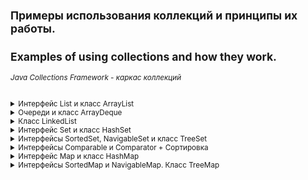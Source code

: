 <small>

## Примеры использования коллекций и принципы их работы.
## Examples of using collections and how they work.

###### *Java Collections Framework - каркас коллекций*

<details><summary>Интерфейс List и класс ArrayList</summary>

><details><summary>Интерфейс List</summary>
> 
>**Интерфейс List**
>
>Определяет, что это должен быть любой класс, реализующий данный интерфейс, который должен обеспечить конкретный набор методов, включая add, get, remove и еще около 20.
>
>Реализации ArrayList и LinkedList предоставляют эти методы, поэтому их можно использовать как взаимозаменяемые. Метод, написанный для работы с List, будет работать с ArrayList, LinkedList или любым другим объектом, который реализует List.
>
>Наиболее часто используемые методы интерфейса List:
>```  
> void add(int index, E obj): добавляет в список по индексу index объект obj
> boolean addAll(int index, Collection<? extends E> col): добавляет в список по индексу index все элементы коллекции col. Если в результате добавления список был изменен, то возвращается true, иначе возвращается false
> E get(int index): возвращает объект из списка по индексу index
> int indexOf(Object obj): возвращает индекс первого вхождения объекта obj в список. Если объект не найден, то возвращается -1
> int lastIndexOf(Object obj): возвращает индекс последнего вхождения объекта obj в список. Если объект не найден, то возвращается -1
> ListIterator<E> listIterator(): возвращает объект ListIterator для обхода элементов списка
> static <E> List<E> of(элементы): создает из набора элементов объект List
> E remove(int index): удаляет объект из списка по индексу index, возвращая при этом удаленный объект
> E set(int index, E obj): присваивает значение объекта obj элементу, который находится по индексу index
> void sort(Comparator<? super E> comp): сортирует список с помощью компаратора comp
> List<E> subList(int start, int end): получает набор элементов, которые находятся в списке между индексами start и end
>```
>
></details>
>
>**Класс ArrayList** 
>
>Класс *ArrayList* - представляет простой список, аналогичный массиву, за исключением, того что количество элементов в нем не фиксировано.  
>Конструкторы *ArrayList*:
>```
>ArrayList(): создает пустой список
>ArrayList(Collection <? extends E> col): создает список, в который добавляются все элементы коллекции col
>ArrayList(int capacity): создает список, который имеет начальную емкость capacity
>```
>Емкость в ArrayList представляет размер массива, который будет использоваться для хранения объектов. При добавлении элементов фактически происходит перераспределение памяти - создание нового массива и копирование в него элементов из старого массива. Изначальное задание емкости ArrayList позволяет снизить подобные перераспределения памяти, тем самым повышая производительность.
>
>[ArrayListDemo - Пример использования класса ArrayList и его методов](https://github.com/aykononov/JavaCollections/blob/master/src/InterfaceList/ArrayListDemo.java "Посмотреть пример Java")  
>
>Мы можем свободно добавлять в объект ArrayList дополнительные объекты, в отличие от массива, однако в реальности ArrayList использует для хранения объектов опять же массив. По умолчанию данный массив предназначен для 10 объектов. Если в процессе программы добавляется гораздо больше, то создается новый массив, который может вместить в себя все количество. *Подобные перераспределения памяти уменьшают производительность*. Поэтому если мы точно знаем, что у нас список не будет содержать больше определенного количества элементов, например, 25, то мы можем сразу же явным образом установить это количество, в конструкторе:  
>```java
>ArrayList<String> users = new ArrayList<String>(25);
>```
>
>**Задача**:  
>Нужно заполнить два списка четными числами, первый от 4 до 20 с отступлением в 4.  
>Второй от 2 до 20 с отступлением в 2.  
>В первом списке результат должен быть: 4, 8, 12, 16, 20.  
>Во втором : 2, 4, 6, 8, 10, 12, 14, 16, 18, 20.  
>Далее удалить из коллекций те цифры которые не повторяются.  
>Таким образом во втором списке останутся те элементы, которые присутствуют в первом списке.  
>Резульат должен быть: 4, 8, 12, 16, 20.
>  
>[ArrayListExample - Задача с применением ArrayList](https://github.com/aykononov/JavaCollections/blob/master/src/InterfaceList/ArrayListExample.java "Посмотреть пример Java")
>
</details>

<details><summary>Очереди и класс ArrayDeque</summary>

>*Очереди* представляют структуру данных, работающую по принципу FIFO (first in - first out). То есть элемент первым *добавлен* в коллекцию и первым он из нее *удаляется*. Это стандартная модель *однонаправленной* очереди. Также бывают и *двунаправленные* - это такие очереди, в которых мы можем добавить элемент как в *начало* коллекции, так и в *конец*. Такиим же образом можем удалить элемент не только в конце коллекции, но и в начале.
>
>Особенностью классов очередей является то, что они реализуют специальные интерфейсы *Queue* или *Deque*.
>
><details><summary>Обобщенный интерфейс Queue<E></summary>
>  
>Расширяет базовый интерфейс Collection и определяет поведение класса в качестве *однонаправленной* очереди. 
>
>Свою функциональность он раскрывает через следующие методы:
>```  
> E element(): возвращает, но не удаляет, элемент из начала очереди. Если очередь пуста, генерирует исключение NoSuchElementException
> boolean offer(E obj): добавляет элемент obj в конец очереди. Если элемент удачно добавлен, возвращает true, иначе - false  
> E peek(): возвращает без удаления элемент из начала очереди. Если очередь пуста, возвращает значение null  
> E poll(): возвращает с удалением элемент из начала очереди. Если очередь пуста, возвращает значение null  
> E remove(): возвращает с удалением элемент из начала очереди. Если очередь пуста, генерирует исключение NoSuchElementException  
>```
>
>Таким образом, у всех классов, которые реализуют данный интерфейс, будет метод *offer* для добавления в очередь, метод *poll* для извлечения элемента из *начала* очереди, и методы *peek* и *element*, позволяющие просто *получить* элемент из начала очереди.
></details>
>
><details><summary>Интерфейс Deque</summary>
>
>Расширяет вышеописанный интерфейс *Queue* и определяет поведение *двунаправленной очереди*, которая работает как обычная однонаправленная очередь, либо как *стек*, действующий по принципу LIFO (последний вошел - первый вышел).  
>
>Интерфейс Deque определяет следующие методы:
>```  
> void addFirst(E obj): добавляет элемент в начало очереди  
> void addLast(E obj): добавляет элемент obj в конец очереди  
> E getFirst(): возвращает без удаления элемент из головы очереди. Если очередь пуста, генерирует исключение NoSuchElementException  
> E getLast(): возвращает без удаления последний элемент очереди. Если очередь пуста, генерирует исключение NoSuchElementException  
> boolean offerFirst(E obj): добавляет элемент obj в самое начало очереди. Если элемент удачно добавлен, возвращает true, иначе - false  
> boolean offerLast(E obj): добавляет элемент obj в конец очереди. Если элемент удачно добавлен, возвращает true, иначе - false  
> E peekFirst(): возвращает без удаления элемент из начала очереди. Если очередь пуста, возвращает значение null  
> E peekLast(): возвращает без удаления последний элемент очереди. Если очередь пуста, возвращает значение null  
> E pollFirst(): возвращает с удалением элемент из начала очереди. Если очередь пуста, возвращает значение null  
> E pollLast(): возвращает с удалением последний элемент очереди. Если очередь пуста, возвращает значение null  
> E pop(): возвращает с удалением элемент из начала очереди. Если очередь пуста, генерирует исключение NoSuchElementException  
> void push(E element): добавляет элемент в самое начало очереди  
> E removeFirst(): возвращает с удалением элемент из начала очереди. Если очередь пуста, генерирует исключение NoSuchElementException  
> E removeLast(): возвращает с удалением элемент из конца очереди. Если очередь пуста, генерирует исключение NoSuchElementException  
> boolean removeFirstOccurrence(Object obj): удаляет первый встреченный элемент obj из очереди. Если удаление произшло, то возвращает true, иначе возвращает false  
> boolean removeLastOccurrence(Object obj): удаляет последний встреченный элемент obj из очереди. Если удаление произшло, то возвращает true, иначе возвращает false  
>```
>
>Таким образом, наличие методов *pop* и *push* позволяет классам, реализующим этот элемент, действовать в качестве *стека*. В тоже время имеющийся функционал также позволяет создавать *двунаправленные очереди*, что делает классы, применяющие данный интерфейс, довольно гибкими.
>
></details>
>
>**Класс ArrayDeque**
>
>Класс *ArrayDeque<E>* - представляет обобщенную двунаправленную очередь, наследуя функционал от класса AbstractCollection и применяя интерфейс Deque.
>
>В классе ArrayDeque определены следующие конструкторы:  
>```java
>ArrayDeque(): создает пустую очередь
>ArrayDeque(Collection<? extends E> col): создает очередь, наполненную элементами из коллекции col
>ArrayDeque(int capacity): создает очередь с начальной емкостью capacity. 
>```  
>Если мы явно не указываем начальную емкость, то емкость по умолчанию будет равна 16.
>
>[ArrayDequeDemo - Пример использования ArrayDequeDemo](https://github.com/aykononov/JavaCollections/blob/master/src/InterfaceList/ArrayDequeDemo.java "Посмотреть пример Java")
>
</details>

<details><summary>Класс LinkedList</summary>

>Представляет структуру данных в виде *связанного списка*. Он наследуется от класса AbstractSequentialList и реализует интерфейсы *List*, *Dequeue* и *Queue*. То есть он соединяет функциональность работы со *списком* и фукциональность *очереди*.
>
>Класс LinkedList имеет следующие конструкторы:
>```java
>LinkedList(): создает пустой список
>LinkedList(Collection<? extends E> col): создает список, в который добавляет все элементы коллекции col
>```
>*LinkedList* содержит все методы, которые определены в интерфейсах List, Queue, Deque вот некторые из них:
>```  
> addFirst() / offerFirst(): добавляет элемент в начало списка  
> addLast() / offerLast(): добавляет элемент в конец списка  
> removeFirst() / pollFirst(): удаляет первый элемент из начала списка  
> removeLast() / pollLast(): удаляет последний элемент из конца списка  
> getFirst() / peekFirst(): получает первый элемент  
> getLast() / peekLast(): получает последний элемент  
>```
>
>Примемр связанного списка LinkedList:
>
>[LinkedListDemo - Пример использования класса LinkedList и его методов](https://github.com/aykononov/JavaCollections/blob/master/src/InterfaceList/LinkedListDemo.java "Посмотреть пример Java")  
</details>

<details><summary>Интерфейс Set и класс HashSet</summary>

>**Интерфейс Set**
>
>Расширяет интерфейс *Collection* и представляет набор уникальных элементов, не допуская дублирования. *Set* не добавляет новых методов, а только вносит изменения в унаследованные методы. Например, метод add() добавляет элемент в коллекцию и возвращает true, если в коллекции не было такого элемента.
>
>**Обобщенный класс HashSet**
>
>Представляет хеш-таблицу. Он наследует свой функционал от класса *AbstractSet* и реализует интерфейс *Set*.
>Хеш-таблица представляет такую структуру данных, в которой все объекты имеют уникальный ключ или хеш-код. Данный ключ позволяет уникально идентифицировать объект в таблице.
>
>Для создания объекта HashSet можно воспользоваться одним из следующих конструкторов:  
>```java
>HashSet(): создает пустой список
>HashSet(Collection<? extends E> col): создает хеш-таблицу, в которую добавляет все элементы коллекции col
>HashSet(int capacity): параметр capacity указывает начальную емкость таблицы, которая по умолчанию равна 16
>HashSet(int capacity, float koef): параметр koef или коэффициент заполнения, значение которого должно быть в пределах от 0.0 до 1.0, 
>```  
>Коэффициент заполнения указывает, насколько должна быть заполнена емкость объектами прежде чем произойдет ее расширение. Например, коэффициент 0.75 указывает, что при заполнении емкости на 3/4 произойдет ее расширение.
>
>Класс HashSet реализует те методы, которые объявлены в родительских классах и применяемых интерфейсах:
>
>[HashSetDemo - Пример использования класса HashSet](https://github.com/aykononov/JavaCollections/blob/master/src/InterfaceSet/HashSetDemo.java "Посмотреть пример Java")
</details>

<details><summary>Интерфейсы SortedSet, NavigableSet и класс TreeSet</summary>

>**Интерфейс SortedSet**
>
>Предназначен для создания коллекций, где элементы хранятся в отсортированном (по возрастанию) виде. *SortedSet* расширяет нитерфейс *Set*, поэтому хранит только уникальные значения.
>
>*SortedSet* предоставляет следующие методы:
>```  
> E first(): возвращает первый элемент набора  
> E last(): возвращает последний элемент набора  
> SortedSet<E> headSet(E end): возвращает объект SortedSet, который содержит все элементы первичного набора до элемента end  
> SortedSet<E> subSet(E start, E end): возвращает объект SortedSet, который содержит все элементы первичного набора между элементами start и end  
> SortedSet<E> tailSet(E start): возвращает объект SortedSet, который содержит все элементы первичного набора, начиная с элемента start  
>```
>
>**Интерфейс NavigableSet**
>
>Расширяет интерфейс *SortedSet* и позволяет извлекать элементы на основании их значений.
> 
>*NavigableSet* определяет следующие методы:
>```  
> E ceiling(E obj): ищет в наборе наименьший элемент e, который больше obj (e >=obj). Если такой элемент найден, то он возвращается в качестве результата. Иначе возвращается null.  
> E floor(E obj): ищет в наборе наибольший элемент e, который меньше элемента obj (e <=obj). Если такой элемент найден, то он возвращается в качестве результата. Иначе возвращается null.  
> E higher(E obj): ищет в наборе наименьший элемент e, который больше элемента obj (e >obj). Если такой элемент найден, то он возвращается в качестве результата. Иначе возвращается null.  
> E lower(E obj): ищет в наборе наибольший элемент e, который меньше элемента obj (e <obj). Если такой элемент найден, то он возвращается в качестве результата. Иначе возвращается null.  
> E pollFirst(): возвращает первый элемент и удаляет его из набора  
> E pollLast(): возвращает последний элемент и удаляет его из набора  
> NavigableSet<E> descendingSet(): возвращает объект NavigableSet, который содержит все элементы первичного набора NavigableSet в обратном порядке  
> NavigableSet<E> headSet(E upperBound, boolean incl): возвращает объект NavigableSet, который содержит все элементы первичного набора NavigableSet до upperBound. Параметр incl при значении true, позволяет включить в выходной набор элемент upperBound  
> NavigableSet<E> tailSet(E lowerBound, boolean incl): возвращает объект NavigableSet, который содержит все элементы первичного набора NavigableSet, начиная с lowerBound. Параметр incl при значении true, позволяет включить в выходной набор элемент lowerBound  
> NavigableSet<E> subSet(E lowerBound, boolean lowerIncl, E upperBound, boolean highIncl): возвращает объект NavigableSet, который содержит все элементы первичного набора NavigableSet от lowerBound до upperBound.
>```
>
>**Обобщенный класс TreeSet<E>**
>
>Представляет структуру данных в виде дерева, в котором все объекты хранятся в отсортированном виде по возрастанию. *TreeSet* является наследником класса *AbstractSet* и реализует интерфейс *NavigableSet*, а следовательно, и интерфейс *SortedSet*.
>
>В классе *TreeSet* определены следующие конструкторы:  
>```java
>TreeSet(): создает пустое дерево  
>TreeSet(Collection<? extends E> col): создает дерево, в которое добавляет все элементы коллекции col  
>TreeSet(SortedSet <E> set): создает дерево, в которое добавляет все элементы сортированного набора set 
>TreeSet(Comparator<? super E> comparator): создает пустое дерево, где все добавляемые элементы впоследствии будут отсортированы компаратором  
>```
>*TreeSet* поддерживает все стандартные методы для вставки (при вставке объекты сразу же сортируются по возрастанию) и удаления элементов.
>  
>[TreeSetDemo - Пример использования класса TreeSet](https://github.com/aykononov/JavaCollections/blob/master/src/InterfaceSet/TreeSetDemo.java "Посмотреть пример Java")
</details>

<details><summary>Интерфейсы Comparable и Comparator + Сортировка</summary>

>
>**Интерфейс Comparable**
>
>Служит для сравнения и сортировки *Объектов*.
>Он содержит один единственный метод *int compareTo(E item)*, который сравнивает текущий объект с объектом, переданным в качестве параметра. Если этот метод возвращает отрицательное число, то текущий объект будет располагаться перед тем, который передается через параметр. Если метод вернет положительное число, то, наоборот, после второго объекта. Если метод возвратит ноль, значит, оба объекта равны.
>  
>[ComparableDemo - Пример типизации класса TreeSet объектом типа Person](https://github.com/aykononov/JavaCollections/blob/master/src/InterfaceComparable/ComparableDemo.java "Посмотреть пример Java")
>
>**Интерфейс Comparator**
>
>Применяется, если вдруг не реализован в своем классе , либо необходимо переопределить существующую функциональность интерфейса *Comparable*.  
>Он содержит ряд методов, ключевым из которых является метод compare():  
>```java
>public interface Comparator<E> {
>    int compare(T a, T b);
>    ... остальные методы
>}
>```  
>Метод *compare* также возвращает числовое значение. Если оно отрицательное, то объект a предшествует объекту b, иначе - наоборот, если метод возвращает ноль, то объекты равны. Для применения интерфейса нам вначале надо создать *класс компаратора*, который реализует этот интерфейс:
>  
>[ComparatorDemo - Пример использования класса компаратор для создания объекта TreeSet](https://github.com/aykononov/JavaCollections/blob/master/src/InterfaceComparator/ComparatorDemo.java "Посмотреть пример Java")
>
>**Сортировка по нескольким критериям**
>
>Начиная с JDK 8 в механизм работы компараторов были внесены некоторые дополнения. В частности, теперь мы можем применять сразу несколько компараторов по принципу приоритета.
>
>Интерфейс компаратора определяет специальный метод по умолчанию *thenComparing*, который позволяет использовать цепочки компараторов для сортировки набора. Например, нам надо отсортировать пользователей по имени и по возрасту:
>
>[ComparatorSortDemo - Пример использования цепочки компараторов для сортировки набора](https://github.com/aykononov/JavaCollections/blob/master/src/InterfaceComparator/ComparatorSortDemo.java "Посмотреть пример Java")
</details>

<details><summary>Интерфейс Map и класс HashMap</summary>

>**Интерфейс Map<K, V>**
>
>Представляет отображение, где каждый элемент представляет пару "ключ-значение". При этом все ключи уникальные в рамках объекта Map.
>Он НЕ расширяет интерфейс *Collection*.
>
>Среди методов интерфейса Map можно выделить следующие:
>```  
> void clear(): очищает коллекцию  
> boolean containsKey(Object k): возвращает true, если коллекция содержит ключ k  
> boolean containsValue(Object v): возвращает true, если коллекция содержит значение v  
> Set<Map.Entry<K, V>> entrySet(): возвращает набор элементов коллекции. Все элементы представляют объект Map.Entry  
> boolean equals(Object obj): возвращает true, если коллекция идентична коллекции, передаваемой через параметр obj  
> boolean isEmpty: возвращает true, если коллекция пуста  
> V get(Object k): возвращает значение объекта, ключ которого равен k. Если такого элемента не окажется, то возвращается значение null  
> V getOrDefault(Object k, V defaultValue): возвращает значение объекта, ключ которого равен k. Если такого элемента не окажется, то возвращается значение defaultVlue  
> V put(K k, V v): помещает в коллекцию новый объект с ключом k и значением v. Если в коллекции уже есть объект с подобным ключом, то он перезаписывается. После добавления возвращает предыдущее значение для ключа k, если он уже был в коллекции. Если же ключа еще не было в коллекции, то возвращается значение null  
> V putIfAbsent(K k, V v): помещает в коллекцию новый объект с ключом k и значением v, если в коллекции еще нет элемента с подобным ключом.  
> Set<K> keySet(): возвращает набор всех ключей отображения  
> Collection<V> values(): возвращает набор всех значений отображения  
> void putAll(Map<? extends K, ? extends V> map): добавляет в коллекцию все объекты из отображения map  
> V remove(Object k): удаляет объект с ключом k  
> int size(): возвращает количество элементов коллекции
>```
>
>Чтобы положить объект в коллекцию, используется метод *put*, а чтобы получить по ключу - метод *get*. Реализация интерфейса *Map* также позволяет получить наборы как ключей, так и значений. Метод *entrySet()* возвращает набор всех элементов в виде объектов *Map.Entry<K, V>*.
>
>**Обобщенный интерфейс Map.Entry<K, V>**
>
>Представляет объект с ключом типа K и значением типа V и определяет следующие методы:
>```
>boolean equals(Object obj): возвращает true, если объект obj, представляющий интерфейс Map.Entry, идентичен текущему  
>K getKey(): возвращает ключ объекта отображения  
>V getValue(): возвращает значение объекта отображения  
>V setValue(V v): устанавливает для текущего объекта значение v  
>int hashCode(): возвращает хеш-код данного объекта
>```  
>
>**Класс отображений HashMap** 
>
>Базовым классом для всех отображений является абстрактный класс *AbstractMap*, который реализует большую часть методов интерфейса *Map*. Наиболее распространенным классом отображений является *HashMap*, который реализует интерфейс *Map* и наследуется от класса *AbstractMap*.
>
>[HashMapDemo - Пример использования класса HashMap](https://github.com/aykononov/JavaCollections/blob/master/src/InterfaceHashMap/HashMapDemo.java "Посмотреть пример Java")  
>
</details>


<details><summary>Интерфейсы SortedMap и NavigableMap. Класс TreeMap</summary>

>**Интерфейс SortedMap**
>
>Расширяет *Map* и создает отображение, в котором все элементы *отсортированы* в порядке возрастания их ключей. 
>
>*SortedMap* добавляет ряд методов:
>```
>K firstKey(): возвращает ключ первого элемента отображения  
>K lastKey(): возвращает ключ последнего элемента отображения  
>SortedMap<K, V> headMap(K end): возвращает отображение SortedMap, которые содержит все элементы оригинального SortedMap вплоть до элемента с ключом end  
>SortedMap<K, V> tailMap(K start): возвращает отображение SortedMap, которые содержит все элементы оригинального SortedMap, начиная с элемента с ключом start  
>SortedMap<K, V> subMap(K start, K end): возвращает отображение SortedMap, которые содержит все элементы оригинального SortedMap вплоть от элемента с ключом start до элемента с ключом end  
>```
>
>**Интерфейс NavigableMap**
>
>Расширяет интерфейс *SortedMap* и обеспечивает возможность получения элементов отображения относительно других элементов. 
>
>Основные методы:
>```
>Map.Entry<K, V> ceilingEntry(K obj): возвращает элемент с наименьшим ключом k, который больше или равен ключу obj (k >=obj). Если такого ключа нет, то возвращается null.
>Map.Entry<K, V> floorEntry(K obj): возвращает элемент с наибольшим ключом k, который меньше или равен ключу obj (k <=obj). Если такого ключа нет, то возвращается null.
>Map.Entry<K, V> higherEntry(): возвращает элемент с наименьшим ключом k, который больше ключа obj (k >obj). Если такого ключа нет, то возвращается null.
>Map.Entry<K, V> lowerEntry(): возвращает элемент с наибольшим ключом k, который меньше ключа obj (k <obj). Если такого ключа нет, то возвращается null.
>Map.Entry<K, V> firstEntry(): возвращает первый элемент отображения
>Map.Entry<K, V> lastEntry(): возвращает последний элемент отображения
>Map.Entry<K, V> pollFirstEntry(): возвращает и одновременно удаляет первый элемент из отображения
>Map.Entry<K, V> pollLastEntry(): возвращает и одновременно удаляет последний элемент из отображения
>K ceilingKey(K obj): возвращает наименьший ключ k, который больше или равен ключу obj (k >=obj). Если такого ключа нет, то возвращается null.
>K floorKey(K obj): возвращает наибольший ключ k, который меньше или равен ключу obj (k <=obj). Если такого ключа нет, то возвращается null.
>K lowerKey(K obj): возвращает наибольший ключ k, который меньше ключа obj (k <obj). Если такого ключа нет, то возвращается null.
>K higherKey(K obj): возвращает наименьший ключ k, который больше ключа obj (k >obj). Если такого ключа нет, то возвращается null.
>NavigableSet<K> descendingKeySet(): возвращает объект NavigableSet, который содержит все ключи отображения в обратном порядке
>NavigableMap<K, V> descendingMap(): возвращает отображение NavigableMap, которое содержит все элементы в обратном порядке
>NavigableSet<K> navigableKeySet(): возвращает объект NavigableSet, который содержит все ключи отображения
>NavigableMap<K, V> headMap(K upperBound, boolean incl): возвращает отображение NavigableMap, которое содержит все элементы оригинального NavigableMap вплоть от элемента с ключом upperBound. Параметр incl при значении true указывает, что элемент с ключом upperBound также включается в выходной набор.
>NavigableMap<K, V> tailMap(K lowerBound, boolean incl): возвращает отображение NavigableMap, которое содержит все элементы оригинального NavigableMap, начиная с элемента с ключом lowerBound. Параметр incl при значении true указывает, что элемент с ключом lowerBound также включается в выходной набор.
>NavigableMap<K, V> subMap(K lowerBound, boolean lowIncl, K upperBound, boolean highIncl): возвращает отображение NavigableMap, которое содержит все элементы оригинального NavigableMap от элемента с ключом lowerBound до элемента с ключом upperBound. Параметры lowIncl и highIncl при значении true включают в выходной набор элементы с ключами lowerBound и upperBound соответственно.
>```
</details>

</small>